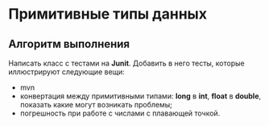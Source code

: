 # Примитивные типы данных

## Алгоритм выполнения

Написать класс с тестами на __Junit__. Добавить в него тесты, которые иллюстрируют следующие вещи:
   *	mvn 
   *	конвертация между примитивными типами: __long__ в __int__, __float__ в __double__, показать какие могут возникать проблемы;
   *	погрешность при работе с числами с плавающей точкой.
